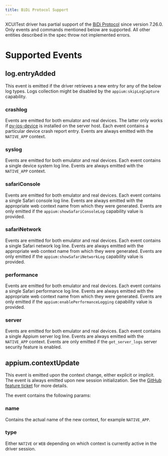 ```yaml
---
title: BiDi Protocol Support
---
```


XCUITest driver has partial support of the [BiDi Protocol](https://w3c.github.io/webdriver-bidi/) since version 7.26.0.
Only events and commands mentioned below are supported.
All other entities described in the spec throw not implemented errors.

# Supported Events

## log.entryAdded

This event is emitted if the driver retrieves a new entry for any of the below log types. Logs collection might be disabled by the `appium:skipLogCapture` capability.

### crashlog

Events are emitted for both emulator and real devices. The latter only works if [py-ios-device](https://github.com/YueChen-C/py-ios-device) is installed on the server host. Each event contains a particular device crash report entry.
Events are always emitted with the `NATIVE_APP` context.

### syslog

Events are emitted for both emulator and real devices. Each event contains a single device system log line.
Events are always emitted with the `NATIVE_APP` context.

### safariConsole

Events are emitted for both emulator and real devices. Each event contains a single Safari console log line.
Events are always emitted with the appropriate web context name from which they were generated.
Events are only emitted if the `appium:showSafariConsoleLog` capability value is provided.

### safariNetwork

Events are emitted for both emulator and real devices. Each event contains a single Safari network log line.
Events are always emitted with the appropriate web context name from which they were generated.
Events are only emitted if the `appium:showSafariNetworkLog` capability value is provided.

### performance

Events are emitted for both emulator and real devices. Each event contains a single Safari performance log line.
Events are always emitted with the appropriate web context name from which they were generated.
Events are only emitted if the `appium:enablePerformanceLogging` capability value is provided.

### server

Events are emitted for both emulator and real devices. Each event contains a single Appium server log line.
Events are always emitted with the `NATIVE_APP` context.
Events are only emitted if the `get_server_logs` server security feature is enabled.

## appium.contextUpdate

This event is emitted upon the context change, either explicit or implicit.
The event is always emitted upon new session initialization.
See the [GitHub feature ticket](https://github.com/appium/appium/issues/20741) for more details.

The event contains the following params:

### name

Contains the actual name of the new context, for example `NATIVE_APP`.

### type

Either `NATIVE` or `WEB` depending on which context is currently active in the driver session.
